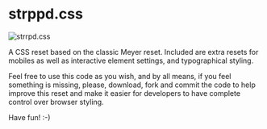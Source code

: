 strppd.css
==========

![strrpd.css](https://github.com/iainspad/strppd.css/tree/img/strppd.jpg)

A CSS reset based on the classic Meyer reset. Included are extra resets for mobiles as well as interactive element settings, and typographical styling.

Feel free to use this code as you wish, and by all means, if you feel something is missing, please, download, fork and commit the code to help improve this reset and make it easier for developers to have complete control over browser styling.

Have fun! :-)